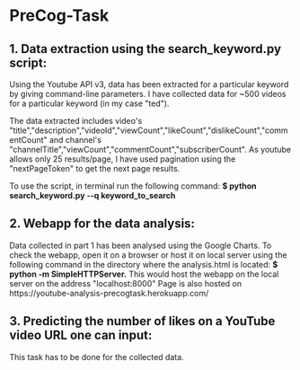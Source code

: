 # PreCog-Task

  <h2>1. Data extraction using the search_keyword.py script:</h2>
  Using the Youtube API v3, data has been extracted for a particular keyword by giving command-line parameters. I have  collected data for ~500 videos for a particular keyword (in my case "ted"). 

The data extracted includes video's "title","description","videoId","viewCount","likeCount","dislikeCount","commentCount" and channel's "channelTitle","viewCount","commentCount","subscriberCount". 
As youtube allows only 25 results/page, I have used pagination using the "nextPageToken" to get the next page results.
  
  To use the script, in terminal run the following command:
 <b> $ python search_keyword.py --q keyword_to_search</b>

  <h2>2. Webapp for the data analysis:</h2>
  Data collected in part 1 has been analysed using the Google Charts.
  To check the webapp, open it on a browser or host it on local server using the following command in the directory where the     analysis.html is located:
  <b>$ python -m SimpleHTTPServer.</b>
  This would host the webapp on the local server on the address "localhost:8000"
  Page is also hosted on https://youtube-analysis-precogtask.herokuapp.com/

  <h2>3. Predicting the number of likes on a YouTube video URL one can input:</h2>
  This task has to be done for the collected data.
  

  
  
